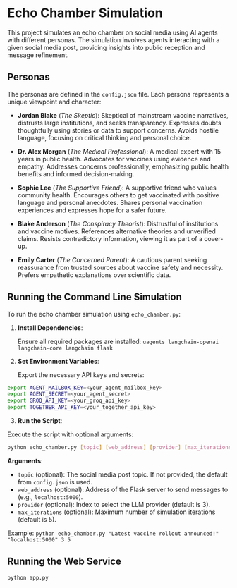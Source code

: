# Echo Chamber Simulation

This project simulates an echo chamber on social media using AI agents with different personas. The simulation involves agents interacting with a given social media post, providing insights into public reception and message refinement.

## Personas

The personas are defined in the `config.json` file. Each persona represents a unique viewpoint and character:

- **Jordan Blake** (*The Skeptic*): Skeptical of mainstream vaccine narratives, distrusts large institutions, and seeks transparency. Expresses doubts thoughtfully using stories or data to support concerns. Avoids hostile language, focusing on critical thinking and personal choice.

- **Dr. Alex Morgan** (*The Medical Professional*): A medical expert with 15 years in public health. Advocates for vaccines using evidence and empathy. Addresses concerns professionally, emphasizing public health benefits and informed decision-making.

- **Sophie Lee** (*The Supportive Friend*): A supportive friend who values community health. Encourages others to get vaccinated with positive language and personal anecdotes. Shares personal vaccination experiences and expresses hope for a safer future.

- **Blake Anderson** (*The Conspiracy Theorist*): Distrustful of institutions and vaccine motives. References alternative theories and unverified claims. Resists contradictory information, viewing it as part of a cover-up.

- **Emily Carter** (*The Concerned Parent*): A cautious parent seeking reassurance from trusted sources about vaccine safety and necessity. Prefers empathetic explanations over scientific data.

## Running the Command Line Simulation

To run the echo chamber simulation using `echo_chamber.py`:

1. **Install Dependencies**:

   Ensure all required packages are installed: `uagents langchain-openai langchain-core langchain flask`

2. **Set Environment Variables**:

   Export the necessary API keys and secrets:
```bash
export AGENT_MAILBOX_KEY=<your_agent_mailbox_key>
export AGENT_SECRET=<your_agent_secret>
export GROQ_API_KEY=<your_groq_api_key>
export TOGETHER_API_KEY=<your_together_api_key>
```

3. **Run the Script**:

Execute the script with optional arguments:

```bash
python echo_chamber.py [topic] [web_address] [provider] [max_iterations]
```

**Arguments**:

- `topic` (optional): The social media post topic. If not provided, the default from `config.json` is used.
- `web_address` (optional): Address of the Flask server to send messages to (e.g., `localhost:5000`).
- `provider` (optional): Index to select the LLM provider (default is 3).
- `max_iterations` (optional): Maximum number of simulation iterations (default is 5).

Example:
`python echo_chamber.py "Latest vaccine rollout announced!" "localhost:5000" 3 5`

## Running the Web Service

`python app.py`
